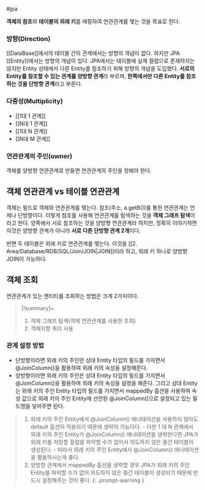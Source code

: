 #jpa 


**객체의 참조**와 **테이블의 외래 키**를 매핑하여 연관관계를 맺는 것을 목표로 한다.

### 방향(Direction)
[[DataBase]]에서의 테이블 간의 관계에서는 방향의 개념이 없다. 하지만 JPA [[Entity]]에서는 방향의 개념이 있다. JPA에서는 테이블에 실제 컬럼으로 존재하지는 않지만 Entity 상태에서 다른 Entity를 참조하기 위해 방향의 개념을 도입했다. **서로의 Entity를 참조할 수 있는 관계를 양방향 관계**라 부르며, **한쪽에서만 다른 Entity를 참조하는 것을 단방향 관계**라고 부른다. 
### 다중성(Multiplicity)
+ [[1대 1 관계]]
+ [[N대 1 관계]]
+ [[1대 N 관계]]
+ [[N대 M 관계]]

### 연관관계의 주인(owner)
객체를 양방향 연관관계로 만들면 연관관계의 주인을 정해야 한다.

## 객체 연관관계 vs 테이블 연관관계
객체는 필드로 객체와 연관관계를 맺는다. 참조(주소, a.getB())를 통한 연관관계는 언제나 단방향이다. 이렇게 참조를 사용해 연관관계를 탐색하는 것을 **객체 그래프 탐색**이라고 한다. 양쪽에서 서로 참조하는 것을 양방향 연관관계라 하지만, 정확히 이야기하면 이것은 양방향 관계가 아니라 **서로 다른 단방향 관계 2개**이다. 

반면 두 테이블은 외래 키로 연관관계를 맺는다. 이것을 [[2. Area/Database/RDB/SQL/Join/JOIN|JOIN]]이라 하고, 외래 키 하나로 양방향 JOIN이 가능하다.

## 객체 조회
연관관계가 있는 엔티티를 조회하는 방법은 크게 2가지이다.

> [!summary]+ 
> 1. 객체 그래프 탐색(객체 연관관계를 사용한 조회)
> 2. 객체지향 쿼리 사용
### 관계 설정 방법
- 단방향이라면 외래 키의 주인만 상대 Entity 타입의 필드를 가지면서 @JoinColumn()을 활용하여 외래 키의 속성을 설정해준다.
- 양방향이라면 외래 키의 주인은 상대 Entity 타입의 필드를 가지면서 @JoinColumn()을 활용하여 외래 키의 속성을 설정을 해준다. 그리고 상대 Entity는 외래 키의 주인 Entity 타입의 필드를 가지면서 mappedBy 옵션을 사용하여 속성 값으로 외래 키의 주인 Entity에 선언된 @JoinColumn()으로 설정되고 있는 필드명을 넣어주면 된다.


>1. 외래 키의 주인 Entity에서 @JoinColumn() 애너테이션을 사용하지 않아도 default 옵션이 적용되기 때문에 생략이 가능다다.
    - 다만 1 대 N 관계에서 외래 키의 주인 Entity가 @JoinColumn() 애너테이션을 생략한다면 JPA가 외래 키를 저장할 컬럼을 파악할 수가 없어서 의도하지 않은 중간 테이블이 생성된다.
    - 따라서 외래 키의 주인 Entity에서 @JoinColumn() 애너테이션을 활용하시는게 좋다.
>2. 양방향 관계에서 mappedBy 옵션을 생략할 경우 JPA가 외래 키의 주인 Entity를 파악할 수가 없어 의도하지 않은 중간 테이블이 생성되기 때문에 반드시 설정해주는 것이 좋다.
{: .prompt-warning }



